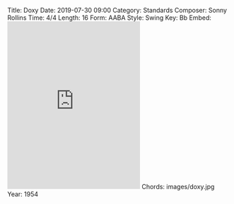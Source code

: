 Title: Doxy
Date: 2019-07-30 09:00
Category: Standards
Composer: Sonny Rollins
Time: 4/4
Length: 16
Form: AABA
Style: Swing
Key: Bb
Embed: <iframe src="https://open.spotify.com/embed/user/thatdavidmiller/playlist/2IF2C6xkfTE7GdDljo2fMO" width="300" height="380" frameborder="0" allowtransparency="true" allow="encrypted-media"></iframe>
Chords: images/doxy.jpg
Year: 1954
